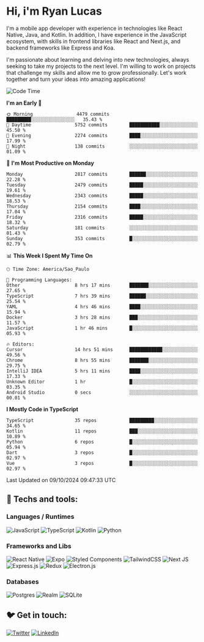# Hi, i'm Ryan Lucas

I'm a mobile app developer with experience in technologies like React Native, Java, and Kotlin.
In addition, I have experience in the JavaScript ecosystem, with skills in frontend libraries like React and Next.js, and backend frameworks like Express and Koa.

I'm passionate about learning and delving into new technologies, always seeking to take my projects to the next level. I'm willing to work on projects that challenge my skills and allow me to grow professionally. Let's work together and turn your ideas into amazing applications!


<!--START_SECTION:waka-->
![Code Time](http://img.shields.io/badge/Code%20Time-632%20hrs%2033%20mins-blue)

**I'm an Early 🐤** 

```text
🌞 Morning                4479 commits        █████████░░░░░░░░░░░░░░░░   35.43 % 
🌆 Daytime                5752 commits        ███████████░░░░░░░░░░░░░░   45.50 % 
🌃 Evening                2274 commits        ████░░░░░░░░░░░░░░░░░░░░░   17.99 % 
🌙 Night                  138 commits         ░░░░░░░░░░░░░░░░░░░░░░░░░   01.09 % 
```
📅 **I'm Most Productive on Monday** 

```text
Monday                   2817 commits        ██████░░░░░░░░░░░░░░░░░░░   22.28 % 
Tuesday                  2479 commits        █████░░░░░░░░░░░░░░░░░░░░   19.61 % 
Wednesday                2343 commits        █████░░░░░░░░░░░░░░░░░░░░   18.53 % 
Thursday                 2154 commits        ████░░░░░░░░░░░░░░░░░░░░░   17.04 % 
Friday                   2316 commits        █████░░░░░░░░░░░░░░░░░░░░   18.32 % 
Saturday                 181 commits         ░░░░░░░░░░░░░░░░░░░░░░░░░   01.43 % 
Sunday                   353 commits         █░░░░░░░░░░░░░░░░░░░░░░░░   02.79 % 
```


📊 **This Week I Spent My Time On** 

```text
🕑︎ Time Zone: America/Sao_Paulo

💬 Programming Languages: 
Other                    8 hrs 17 mins       ███████░░░░░░░░░░░░░░░░░░   27.65 % 
TypeScript               7 hrs 39 mins       ██████░░░░░░░░░░░░░░░░░░░   25.54 % 
YAML                     4 hrs 46 mins       ████░░░░░░░░░░░░░░░░░░░░░   15.94 % 
Docker                   3 hrs 28 mins       ███░░░░░░░░░░░░░░░░░░░░░░   11.57 % 
JavaScript               1 hr 46 mins        █░░░░░░░░░░░░░░░░░░░░░░░░   05.93 % 

🔥 Editors: 
Cursor                   14 hrs 51 mins      ████████████░░░░░░░░░░░░░   49.56 % 
Chrome                   8 hrs 55 mins       ███████░░░░░░░░░░░░░░░░░░   29.75 % 
IntelliJ IDEA            5 hrs 11 mins       ████░░░░░░░░░░░░░░░░░░░░░   17.33 % 
Unknown Editor           1 hr                █░░░░░░░░░░░░░░░░░░░░░░░░   03.35 % 
Android Studio           0 secs              ░░░░░░░░░░░░░░░░░░░░░░░░░   00.01 % 
```

**I Mostly Code in TypeScript** 

```text
TypeScript               35 repos            █████████░░░░░░░░░░░░░░░░   34.65 % 
Kotlin                   11 repos            ███░░░░░░░░░░░░░░░░░░░░░░   10.89 % 
Python                   6 repos             █░░░░░░░░░░░░░░░░░░░░░░░░   05.94 % 
Dart                     3 repos             █░░░░░░░░░░░░░░░░░░░░░░░░   02.97 % 
Vue                      3 repos             █░░░░░░░░░░░░░░░░░░░░░░░░   02.97 % 
```




 Last Updated on 09/10/2024 09:47:33 UTC
<!--END_SECTION:waka-->

## 🔧 Techs and tools: 

### Languages / Runtimes
![JavaScript](https://img.shields.io/badge/javascript-%23323330.svg?style=for-the-badge&logo=javascript&logoColor=%23F7DF1E)
![TypeScript](https://img.shields.io/badge/typescript-%23007ACC.svg?style=for-the-badge&logo=typescript&logoColor=white)
![Kotlin](https://img.shields.io/badge/kotlin-%230095D5.svg?style=for-the-badge&logo=kotlin&logoColor=white) ![Python](https://img.shields.io/badge/python-3670A0?style=for-the-badge&logo=python&logoColor=ffdd54)

### Frameworks and Libs
![React Native](https://img.shields.io/badge/react_native-%2320232a.svg?style=for-the-badge&logo=react&logoColor=%2361DAFB)
![Expo](https://img.shields.io/badge/expo-1C1E24?style=for-the-badge&logo=expo&logoColor=#D04A37)
![Styled Components](https://img.shields.io/badge/styled--components-DB7093?style=for-the-badge&logo=styled-components&logoColor=white)
![TailwindCSS](https://img.shields.io/badge/tailwindcss-%2338B2AC.svg?style=for-the-badge&logo=tailwind-css&logoColor=white)
![Next JS](https://img.shields.io/badge/Next-black?style=for-the-badge&logo=next.js&logoColor=white)
![Express.js](https://img.shields.io/badge/express.js-%23404d59.svg?style=for-the-badge&logo=express&logoColor=%2361DAFB)
![Redux](https://img.shields.io/badge/redux-%23593d88.svg?style=for-the-badge&logo=redux&logoColor=white)
![Electron.js](https://img.shields.io/badge/Electron-191970?style=for-the-badge&logo=Electron&logoColor=white)

### Databases
![Postgres](https://img.shields.io/badge/postgres-%23316192.svg?style=for-the-badge&logo=postgresql&logoColor=white)
![Realm](https://img.shields.io/badge/Realm-39477F?style=for-the-badge&logo=realm&logoColor=white)
![SQLite](https://img.shields.io/badge/sqlite-%2307405e.svg?style=for-the-badge&logo=sqlite&logoColor=white)

## 🐦 Get in touch:

[![Twitter](https://img.shields.io/badge/Twitter-%231DA1F2.svg?style=for-the-badge&logo=Twitter&logoColor=white)](https://twitter.com/ryangst_)
[![LinkedIn](https://img.shields.io/badge/linkedin-%230077B5.svg?style=for-the-badge&logo=linkedin&logoColor=white)](https://www.linkedin.com/in/ryan-lucas-machado/)

